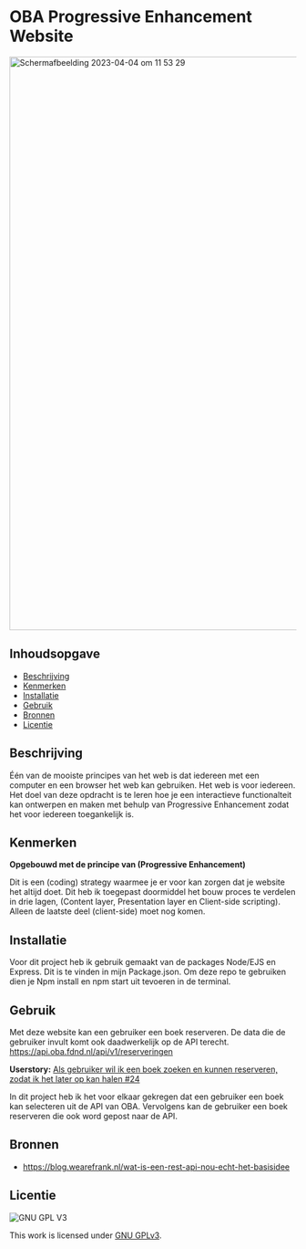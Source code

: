 # OBA Progressive Enhancement Website

<!-- Geef je project een titel en schrijf in één zin wat het is -->

<img width="1005" alt="Scherm­afbeelding 2023-04-04 om 11 53 29" src="https://user-images.githubusercontent.com/112856590/229756104-833fecff-fe79-43dd-b207-50262cee3639.png">


## Inhoudsopgave

- [Beschrijving](#beschrijving)
- [Kenmerken](#kenmerken)
- [Installatie](#installatie)
- [Gebruik](#gebruik)
- [Bronnen](#bronnen)
- [Licentie](#licentie)

## Beschrijving

<!-- In de Beschrijving staat hoe je project er uit ziet, hoe het werkt en wat je er mee kan. -->
<!-- Voeg een mooie poster visual toe 📸 -->
<!-- Voeg een link toe naar Github Pages 🌐-->

Één van de mooiste principes van het web is dat iedereen met een computer en een browser het web kan gebruiken. Het web is voor iedereen. Het doel van deze opdracht is te leren hoe je een interactieve functionalteit kan ontwerpen en maken met behulp van Progressive Enhancement zodat het voor iedereen toegankelijk is.

## Kenmerken

<!-- Bij Kenmerken staat welke technieken zijn gebruikt en hoe. Wat is de HTML structuur? Wat zijn de belangrijkste dingen in CSS? Wat is er met Javascript gedaan en hoe? Misschien heb je een framwork of library gebruikt? -->

**Opgebouwd met de principe van (Progressive Enhancement)**          

Dit is  een (coding) strategy waarmee je er voor kan zorgen dat je website het altijd              doet. Dit heb ik toegepast doormiddel het bouw proces te verdelen in drie lagen, (Content layer, Presentation layer en Client-side scripting). Alleen de laatste deel (client-side) moet nog komen. 


## Installatie

Voor dit project heb ik gebruik gemaakt van de packages Node/EJS en Express. Dit is te vinden in mijn Package.json. Om deze repo te gebruiken dien je Npm install en npm start uit tevoeren in de terminal.

## Gebruik

Met deze website kan een gebruiker een boek reserveren. De data die de gebruiker invult komt ook daadwerkelijk op de API terecht. https://api.oba.fdnd.nl/api/v1/reserveringen

**Userstory:** [Als gebruiker wil ik een boek zoeken en kunnen reserveren, zodat ik het later op kan halen #24](https://github.com/fdnd-agency/oba/issues/24)

In dit project heb ik het voor elkaar gekregen dat een gebruiker een boek kan selecteren uit de API van OBA. Vervolgens kan de gebruiker een boek reserveren die ook word gepost naar de API. 

## Bronnen

* https://blog.wearefrank.nl/wat-is-een-rest-api-nou-echt-het-basisidee

## Licentie

![GNU GPL V3](https://www.gnu.org/graphics/gplv3-127x51.png)

This work is licensed under [GNU GPLv3](./LICENSE).
